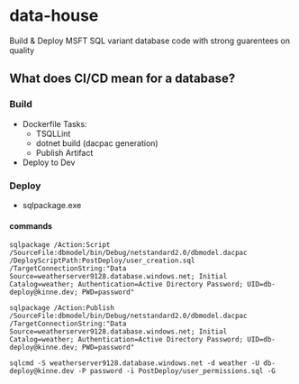 # data-house

Build & Deploy MSFT SQL variant database code with strong guarentees on quality 

## What does CI/CD mean for a database?

### Build
- Dockerfile Tasks:
  - TSQLLint
  - dotnet build (dacpac generation)
  - Publish Artifact
- Deploy to Dev

### Deploy
- sqlpackage.exe

#### commands
```
sqlpackage /Action:Script /SourceFile:dbmodel/bin/Debug/netstandard2.0/dbmodel.dacpac /DeployScriptPath:PostDeploy/user_creation.sql /TargetConnectionString:"Data Source=weatherserver9128.database.windows.net; Initial Catalog=weather; Authentication=Active Directory Password; UID=db-deploy@kinne.dev; PWD=password"

```

```
sqlpackage /Action:Publish /SourceFile:dbmodel/bin/Debug/netstandard2.0/dbmodel.dacpac /TargetConnectionString:"Data Source=weatherserver9128.database.windows.net; Initial Catalog=weather; Authentication=Active Directory Password; UID=db-deploy@kinne.dev; PWD=password"

```

```
sqlcmd -S weatherserver9128.database.windows.net -d weather -U db-deploy@kinne.dev -P password -i PostDeploy/user_permissions.sql -G
```